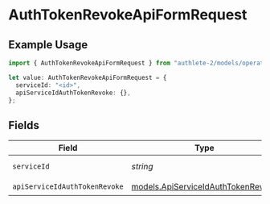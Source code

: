 # AuthTokenRevokeApiFormRequest

## Example Usage

```typescript
import { AuthTokenRevokeApiFormRequest } from "authlete-2/models/operations";

let value: AuthTokenRevokeApiFormRequest = {
  serviceId: "<id>",
  apiServiceIdAuthTokenRevoke: {},
};
```

## Fields

| Field                                                                             | Type                                                                              | Required                                                                          | Description                                                                       |
| --------------------------------------------------------------------------------- | --------------------------------------------------------------------------------- | --------------------------------------------------------------------------------- | --------------------------------------------------------------------------------- |
| `serviceId`                                                                       | *string*                                                                          | :heavy_check_mark:                                                                | A service ID.                                                                     |
| `apiServiceIdAuthTokenRevoke`                                                     | [models.ApiServiceIdAuthTokenRevoke](../../models/apiserviceidauthtokenrevoke.md) | :heavy_check_mark:                                                                | N/A                                                                               |